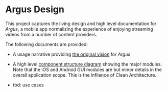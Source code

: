 # Argus Design

This project captures the living design and high level documentation for *Argus*, a mobile app normalizing the experience of enjoying streaming videos from a number of content providers.

The following documents are provided:

+ A usage narrative providing [the original vision](vision.org) for *Argus*

+ A high level [component structure diagram](structure.org) showing the major modules. Note that the iOS and Android GUI modules are but minor details in the overall application scope. This is the inflience of Clean Architecture.

+ tbd: use cases
